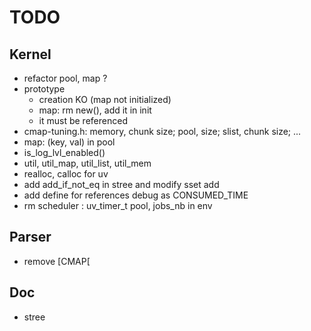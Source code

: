 TODO
====

## Kernel

* refactor pool, map ?
* prototype
    * creation KO (map not initialized)
    * map: rm new(), add it in init
    * it must be referenced
* cmap-tuning.h: memory, chunk size; pool, size; slist, chunk size; ...
* map: (key, val) in pool
* is_log_lvl_enabled()
* util, util_map, util_list, util_mem
* realloc, calloc for uv
* add add_if_not_eq in stree and modify sset add
* add define for references debug as CONSUMED_TIME
* rm scheduler : uv_timer_t pool, jobs_nb in env

## Parser

* remove [CMAP[

## Doc

* stree
